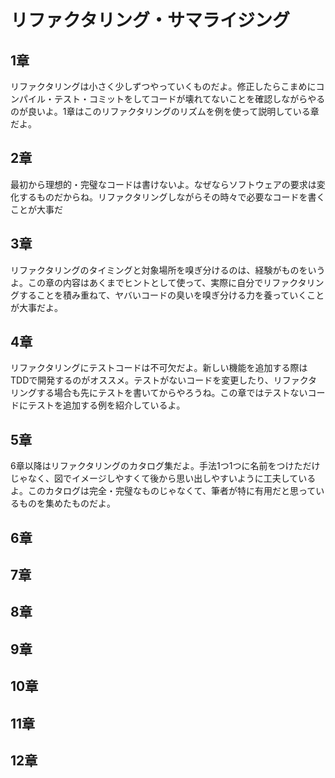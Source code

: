 # リファクタリング・サマライジング

## 1章

リファクタリングは小さく少しずつやっていくものだよ。修正したらこまめにコンパイル・テスト・コミットをしてコードが壊れてないことを確認しながらやるのが良いよ。1章はこのリファクタリングのリズムを例を使って説明している章だよ。

## 2章

最初から理想的・完璧なコードは書けないよ。なぜならソフトウェアの要求は変化するものだからね。リファクタリングしながらその時々で必要なコードを書くことが大事だ

## 3章

リファクタリングのタイミングと対象場所を嗅ぎ分けるのは、経験がものをいうよ。この章の内容はあくまでヒントとして使って、実際に自分でリファクタリングすることを積み重ねて、ヤバいコードの臭いを嗅ぎ分ける力を養っていくことが大事だよ。

## 4章

リファクタリングにテストコードは不可欠だよ。新しい機能を追加する際はTDDで開発するのがオススメ。テストがないコードを変更したり、リファクタリングする場合も先にテストを書いてからやろうね。この章ではテストないコードにテストを追加する例を紹介しているよ。

## 5章

6章以降はリファクタリングのカタログ集だよ。手法1つ1つに名前をつけただけじゃなく、図でイメージしやすくて後から思い出しやすいように工夫しているよ。このカタログは完全・完璧なものじゃなくて、筆者が特に有用だと思っているものを集めたものだよ。

## 6章

## 7章

## 8章

## 9章

## 10章

## 11章

## 12章

